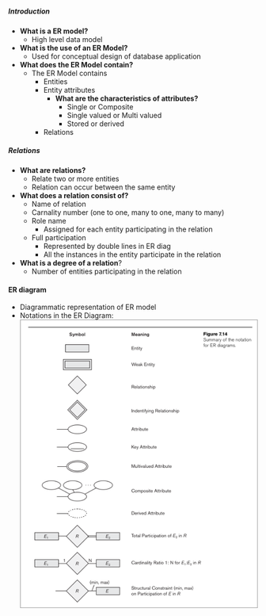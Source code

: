 
##### Introduction

- **What is a ER model?**
	- High level data model
- **What is the use of an ER Model?**
	- Used for conceptual design of database application
- **What does the ER Model contain?**
	- The ER Model contains
		- Entities
		- Entity attributes
			- **What are the characteristics of attributes?**
				- Single or Composite
				- Single valued or Multi valued
				- Stored or derived 
		- Relations

##### Relations
- **What are relations?**
	- Relate two or more entities
	- Relation can occur between the same entity
- **What does a relation consist of?** 
	- Name of relation
	- Carnality number (one to one, many to one, many to many)
	- Role name
		- Assigned for each entity participating in the relation
	- Full participation 
		- Represented by double lines in ER diag
		- All the instances in the entity participate in the relation
- **What is a degree of a relation**?
	- Number of entities participating in the relation

#### ER diagram
- Diagrammatic representation of ER model
- Notations in the ER Diagram: ![](./Attachments/Images/er_diag_notations.png)
